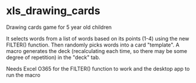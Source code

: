 # xls_drawing_cards
Drawing cards game for 5 year old children

It selects words from a list of words based on its points (1-4) using the new FILTER() function. 
Then randomly picks words into a card "template". 
A macro generates the deck (recalculating each time, so there may be some degree of repetition) in the "deck" tab.

Needs Excel O365 for the FILTER() function to work and the desktop app to run the macro
